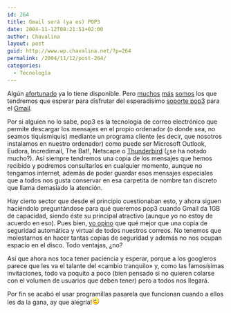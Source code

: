 ```yaml
---
id: 264
title: Gmail será (ya es) POP3
date: 2004-11-12T08:21:51+02:00
author: Chavalina
layout: post
guid: http://www.wp.chavalina.net/?p=264
permalink: /2004/11/12/post-264/
categories:
  - Tecnología
---
```

Alg&uacute;n <a href="http://www.isopixel.net/archives/002124.html" target="_blank">afortunado</a> ya lo tiene disponible. Pero <a href="http://zootropo.f2o.org/archivos/2004/11/11/nueva-caracteristica-para-gmail-soporte-pop3/" target="_blank">muchos</a> <a href="http://dmnet.bitacoras.com/index.php?id=5505" target="_blank">m&aacute;s</a> <a href="http://www.chavalina.net" target="_blank">somos</a> los que tendremos que esperar para disfrutar del esperad&iacute;simo <a href="http://gmail.google.com/support/bin/answer.py?answer=10350" target="_blank">soporte pop3</a> para el <a href="http://www.gmail.com" target="_blank">Gmail</a>.

Por si alguien no lo sabe, pop3 es la tecnolog&iacute;a de correo electr&oacute;nico que permite descargar los mensajes en el propio ordenador (o donde sea, no seamos tiquismiquis) mediante un programa cliente (es decir, que nosotros instalamos en nuestro ordenador) como puede ser Microsoft Outlook, Eudora, Incredimail, The Bat!, Netscape o <a href="http://www.mozilla.org/products/thunderbird/" target="_blank">Thunderbird</a> (&iquest;se ha notado mucho?). As&iacute; siempre tendremos una copia de los mensajes que hemos recibido y podremos consultarlos en cualquier momento, aunque no tengamos internet, adem&aacute;s de poder guardar esos mensajes especiales que a todos nos gusta conservar en esa carpetita de nombre tan discreto que llama demasiado la atenci&oacute;n.

Hay cierto sector que desde el principio cuestionaban esto, y ahora siguen haci&eacute;ndolo pregunt&aacute;ndose para qu&eacute; queremos pop3 cuando Gmail da 1GB de capacidad, siendo &eacute;ste su principal atractivo (aunque yo no estoy de acuerdo en eso). Pues bien, <a href="http://zootropo.f2o.org/archivos/2004/11/11/nueva-caracteristica-para-gmail-soporte-pop3/#comment-1658" target="_blank">yo opino</a> que qu&eacute; mejor que una copia de seguridad autom&aacute;tica y virtual de todos nuestros correos. No tenemos que molestarnos en hacer tantas copias de seguridad y adem&aacute;s no nos ocupan espacio en el disco. Todo ventajas, &iquest;no?

As&iacute; que ahora nos toca tener paciencia y esperar, porque a los googleros parece que les va el talante del «cambio tranquilo» y, como las famos&iacute;simas invitaciones, todo va poquito a poco (bien pensado si no quieren colarse con el volumen de usuarios que deben tener) pero a todos nos llegar&aacute;.

Por fin se acab&oacute; el usar programillas pasarela que funcionan cuando a ellos les da la gana, ay que alegr&iacute;a!![emo](/imagenes/emoticonos/guino.gif)